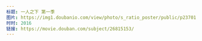 ```yaml
---
标题: 一人之下 第一季
图片: https://img1.doubanio.com/view/photo/s_ratio_poster/public/p2370126919.jpg
时时: 2016
链接: https://movie.douban.com/subject/26815153/
---
```

